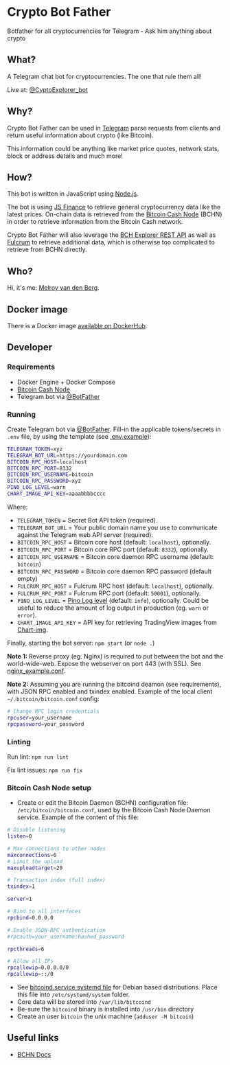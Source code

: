 # Crypto Bot Father

Botfather for all cryptocurrencies for Telegram - Ask him anything about crypto

## What?

A Telegram chat bot for cryptocurrencies. The one that rule them all!

Live at: [@CyptoExplorer_bot](https://t.me/CyptoExplorer_bot)

## Why?

Crypto Bot Father can be used in [Telegram](https://telegram.org/apps) parse requests from clients and return useful information about crypto (like Bitcoin).

This information could be anything like market price quotes, network stats, block or address details and much more!

## How?

This bot is written in JavaScript using [Node.js](https://nodejs.org/en/download/).

The bot is using [JS Finance](finance.melroy.org/docs) to retrieve general cryptocurrency data like the latest prices. On-chain data is retrieved from the [Bitcoin Cash Node](https://bitcoincashnode.org) (BCHN) in order to retrieve information from the Bitcoin Cash network.

Crypto Bot Father will also leverage the [BCH Explorer REST API](https://explorer.melroy.org) as well as [Fulcrum](https://github.com/cculianu/Fulcrum) to retrieve additional data, which is otherwise too complicated to retrieve from BCHN directly.

## Who?

Hi, it's me: [Melroy van den Berg](https://melroy.org).

## Docker image

There is a Docker image [available on DockerHub](https://hub.docker.com/repository/docker/danger89/crypto-bot-father).

## Developer

### Requirements

- Docker Engine + Docker Compose
- [Bitcoin Cash Node](https://gitlab.com/bitcoin-cash-node/bitcoin-cash-node)
- Telegram bot via [@BotFather](https://telegram.me/BotFather)

### Running

Create Telegram bot via [@BotFather](https://telegram.me/BotFather). Fill-in the applicable tokens/secrets in `.env` file, by using the template (see [.env.example](.env.example)):

```sh
TELEGRAM_TOKEN=xyz
TELEGRAM_BOT_URL=https://yourdomain.com
BITCOIN_RPC_HOST=localhost
BITCOIN_RPC_PORT=8332
BITCOIN_RPC_USERNAME=bitcoin
BITCOIN_RPC_PASSWORD=xyz
PINO_LOG_LEVEL=warn
CHART_IMAGE_API_KEY=aaaabbbbcccc
```

Where:

- `TELEGRAM_TOKEN` = Secret Bot API token (required).
- `TELEGRAM_BOT_URL` = Your public domain name you use to communicate against the Telegram web API server (required).
- `BITCOIN_RPC_HOST` = Bitcoin core host (default: `localhost`), optionally.
- `BITCOIN_RPC_PORT` = Bitcoin core RPC port (default: `8332`), optionally.
- `BITCOIN_RPC_USERNAME` = Bitcoin core daemon RPC username (default: `bitcoin`)
- `BITCOIN_RPC_PASSWORD` = Bitcoin core daemon RPC password (default empty)
- `FULCRUM_RPC_HOST` = Fulcrum RPC host (default: `localhost`), optionally.
- `FULCRUM_RPC_PORT` = Fulcrum RPC port (default: `50001`), optionally.
- `PINO_LOG_LEVEL` = [Pino Log level](https://github.com/pinojs/pino/blob/main/docs/api.md#loggerlevel-string-gettersetter) (default: `info`), optionally. Could be useful to reduce the amount of log output in production (eg. `warn` or `error`).
- `CHART_IMAGE_API_KEY` = API key for retrieving TradingView images from [Chart-img](https://chart-img.com/).

Finally, starting the bot server: `npm start` (or `node .`)

**Note 1:** Reverse proxy (eg. Nginx) is required to put between the bot and the world-wide-web. Expose the webserver on port 443 (with SSL). See [nginx_example.conf](nginx_example.conf).

**Note 2:** Assuming you are running the bitcoind deamon (see requirements), with JSON RPC enabled and txindex enabled. Example of the local client `~/.bitcoin/bitcoin.conf` config:

```sh
# Change RPC login credentials
rpcuser=your_username
rpcpassword=your_password
```

### Linting

Run lint: `npm run lint`

Fix lint issues: `npm run fix`

### Bitcoin Cash Node setup

- Create or edit the Bitcoin Daemon (BCHN) configuration file: `/etc/bitcoin/bitcoin.conf`, used by the Bitcoin Cash Node Daemon service. Example of the content of this file:

```sh
# Disable listening
listen=0

# Max connections to other nodes
maxconnections=6
# Limit the upload
maxuploadtarget=20

# Transaction index (full index)
txindex=1

server=1

# Bind to all interfaces
rpcbind=0.0.0.0

# Enable JSON-RPC authentication
#rpcauth=your_username:hashed_password

rpcthreads=6

# Allow all IPs
rpcallowip=0.0.0.0/0
rpcallowip=::/0
```

- See [bitcoind.service systemd file](bitcoind.service) for Debian based distributions. Place this file into `/etc/systemd/system` folder.
- Core data will be stored into `/var/lib/bitcoind`
- Be-sure the `bitcoind` binary is installed into `/usr/bin` directory
- Create an user `bitcoin` the unix machine (`adduser -M bitcoin`)

## Useful links

- [BCHN Docs](https://docs.bitcoincashnode.org/)

